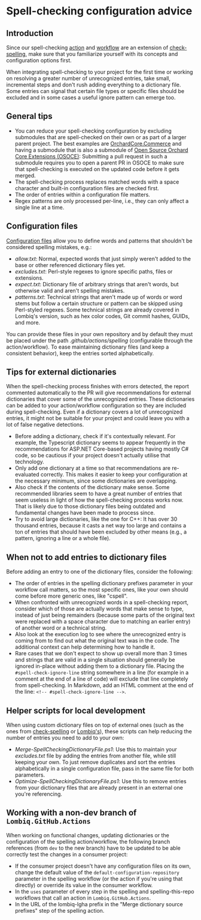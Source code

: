 # Spell-checking configuration advice

## Introduction

Since our spell-checking [action](../.github/actions/spelling/action.yml) and [workflow](../.github/workflows/spelling.yml) are an extension of [check-spelling](https://github.com/check-spelling/check-spelling), make sure that you familiarize yourself with its concepts and configuration options first.

When integrating spell-checking to your project for the first time or working on resolving a greater number of unrecognized entries, take small, incremental steps and don't rush adding everything to a dictionary file. Some entries can signal that certain file types or specific files should be excluded and in some cases a useful ignore pattern can emerge too.

## General tips

- You can reduce your spell-checking configuration by excluding submodules that are spell-checked on their own or as part of a larger parent project. The best examples are [OrchardCore.Commerce](https://github.com/OrchardCMS/OrchardCore.Commerce) and having a submodule that is also a submodule of [Open Source Orchard Core Extensions (OSOCE)](https://github.com/Lombiq/Open-Source-Orchard-Core-Extensions): Submitting a pull request in such a submodule requires you to open a parent PR in OSOCE to make sure that spell-checking is executed on the updated code before it gets merged.
- The spell-checking process replaces matched words with a space character and built-in configuration files are checked first.
- The order of entries within a configuration file matters.
- Regex patterns are only processed per-line, i.e., they can only affect a single line at a time.

## Configuration files

[Configuration files](https://github.com/check-spelling/check-spelling/wiki/Configuration#files) allow you to define words and patterns that shouldn't be considered spelling mistakes, e.g.:

- *allow.txt*: Normal, expected words that just simply weren't added to the base or other referenced dictionary files yet.
- *excludes.txt*: Perl-style regexes to ignore specific paths, files or extensions.
- *expect.txt*: Dictionary file of arbitrary strings that aren't words, but otherwise valid and aren't spelling mistakes.
- *patterns.txt*: Technical strings that aren't made up of words or word stems but follow a certain structure or pattern can be skipped using Perl-styled regexes. Some technical strings are already covered in Lombiq's version, such as hex color codes, Git commit hashes, GUIDs, and more.

You can provide these files in your own repository and by default they must be placed under the path *.github/actions/spelling* (configurable through the action/workflow). To ease maintaining dictionary files (and keep a consistent behavior), keep the entries sorted alphabetically.

## Tips for external dictionaries

When the spell-checking process finishes with errors detected, the report commented automatically to the PR will give recommendations for external dictionaries that cover some of the unrecognized entries. These dictionaries can be added to your action/workflow configuration so they are included during spell-checking. Even if a dictionary covers a lot of unrecognized entries, it might not be suitable for your project and could leave you with a lot of false negative detections.

- Before adding a dictionary, check if it's contextually relevant. For example, the Typescript dictionary seems to appear frequently in the recommendations for ASP.NET Core-based projects having mostly C# code, so be cautious if your project doesn't actually utilise that technology.
- Only add one dictionary at a time so that recommendations are re-evaluated correctly. This makes it easier to keep your configuration at the necessary minimum, since some dictionaries are overlapping.
- Also check if the contents of the dictionary make sense. Some recommended libraries seem to have a great number of entries that seem useless in light of how the spell-checking process works now. That is likely due to those dictionary files being outdated and fundamental changes have been made to process since.
- Try to avoid large dictionaries, like the one for C++: It has over 30 thousand entries, because it casts a net way too large and contains a ton of entries that should have been excluded by other means (e.g., a pattern, ignoring a line or a whole file).

## When not to add entries to dictionary files

Before adding an entry to one of the dictionary files, consider the following:

- The order of entries in the spelling dictionary prefixes parameter in your workflow call matters, so the most specific ones, like your own should come before more generic ones, like "cspell".
- When confronted with unrecognized words in a spell-checking report, consider which of those are actually words that make sense to type, instead of just being remainders (because some parts of the original text were replaced with a space character due to matching an earlier entry) of another word or a technical string.
- Also look at the execution log to see where the unrecognized entry is coming from to find out what the original text was in the code. The additional context can help determining how to handle it.
- Rare cases that we don't expect to show up overall more than 3 times and strings that are valid in a single situation should generally be ignored in-place without adding them to a dictionary file. Placing the `#spell-check-ignore-line` string somewhere in a line (for example in a comment at the end of a line of code) will exclude that line completely from spell-checking. In Markdown, add an HTML comment at the end of the line: `<!-- #spell-check-ignore-line -->`.

## Helper scripts for local development

When using custom dictionary files on top of external ones (such as the ones from [check-spelling](https://github.com/check-spelling/cspell-dicts/tree/master) or [Lombiq's](../.github/actions/spelling)), these scripts can help reducing the number of entries you need to add to your own:

- *Merge-SpellCheckingDictionaryFile.ps1*: Use this to maintain your *excludes.txt* file by adding the entries from another file, while still keeping your own. To just remove duplicates and sort the entries alphabetically in a single configuration file, pass in the same file for both parameters.
- *Optimize-SpellCheckingDictionaryFile.ps1*: Use this to remove entries from your dictionary files that are already present in an external one you're referencing.

## Working with a non-dev branch of `Lombiq.GitHub.Actions`

When working on functional changes, updating dictionaries or the configuration of the spelling action/workflow, the following branch references (from `dev` to the new branch) have to be updated to be able correctly test the changes in a consumer project:

- If the consumer project doesn't have any configuration files on its own, change the default value of the `default-configuration-repository` parameter in the spelling workflow (or the action if you're using that directly) or override its value in the consumer workflow.
- In the `uses` parameter of every step in the spelling and spelling-this-repo workflows that call an action in `Lombiq.GitHub.Actions`.
- In the URL of the lombiq-lgha prefix in the "Merge dictionary source prefixes" step of the spelling action.
